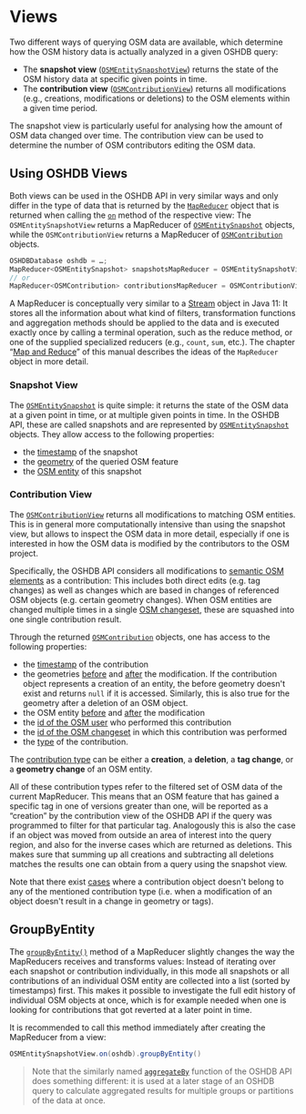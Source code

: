 Views
=====

Two different ways of querying OSM data are available, which determine how the OSM history data is actually analyzed in a given OSHDB query:

* The **snapshot view** ([`OSMEntitySnapshotView`](https://docs.ohsome.org/java/oshdb/1.2.2/aggregated/org/heigit/ohsome/oshdb/api/mapreducer/OSMEntitySnapshotView.html)) returns the state of the OSM history data at specific given points in time.
* The **contribution view** ([`OSMContributionView`](https://docs.ohsome.org/java/oshdb/1.2.2/aggregated/org/heigit/ohsome/oshdb/api/mapreducer/OSMContributionView.html)) returns all modifications (e.g., creations, modifications or deletions) to the OSM elements within a given time period.

The snapshot view is particularly useful for analysing how the amount of OSM data changed over time. The contribution view can be used to determine the number of OSM contributors editing the OSM data.

<!-- todo: figure: time-slices compared to "events" -->

Using OSHDB Views
-----------------

Both views can be used in the OSHDB API in very similar ways and only differ in the type of data that is returned by the [`MapReducer`](https://docs.ohsome.org/java/oshdb/1.2.2/aggregated/org/heigit/ohsome/oshdb/api/mapreducer/MapReducer.html) object that is returned when calling the [`on`](https://docs.ohsome.org/java/oshdb/1.2.2/aggregated/org/heigit/ohsome/oshdb/api/mapreducer/OSMContributionView.html#on(org.heigit.ohsome.oshdb.api.db.OSHDBDatabase)) method of the respective view: The `OSMEntitySnapshotView` returns a MapReducer of [`OSMEntitySnapshot`](https://docs.ohsome.org/java/oshdb/1.2.2/aggregated/org/heigit/ohsome/oshdb/util/mappable/OSMEntitySnapshot.html) objects, while the `OSMContributionView` returns a MapReducer of [`OSMContribution`](https://docs.ohsome.org/java/oshdb/1.2.2/aggregated/org/heigit/ohsome/oshdb/util/mappable/OSMContribution.html) objects.

```java
OSHDBDatabase oshdb = …;
MapReducer<OSMEntitySnapshot> snapshotsMapReducer = OSMEntitySnapshotView.on(oshdb);
// or
MapReducer<OSMContribution> contributionsMapReducer = OSMContributionView.on(oshdb);
```

A MapReducer is conceptually very similar to a [Stream](https://docs.oracle.com/en/java/javase/11/docs/api/java.base/java/util/stream/Stream.html) object in Java 11: It stores all the information about what kind of filters, transformation functions and aggregation methods should be applied to the data and is executed exactly once by calling a terminal operation, such as the reduce method, or one of the supplied specialized reducers (e.g., `count`, `sum`, etc.). The chapter “[Map and Reduce](map-reduce.md)” of this manual describes the ideas of the `MapReducer` object in more detail.

### Snapshot View

The [`OSMEntitySnapshot`](https://docs.ohsome.org/java/oshdb/1.2.2/aggregated/org/heigit/ohsome/oshdb/util/mappable/OSMEntitySnapshot.html) is quite simple: it returns the state of the OSM data at a given point in time, or at multiple given points in time. In the OSHDB API, these are called snapshots and are represented by [`OSMEntitySnapshot`](https://docs.ohsome.org/java/oshdb/1.2.2/aggregated/org/heigit/ohsome/oshdb/util/mappable/OSMEntitySnapshot.html) objects. They allow access to the following properties:

* the [timestamp](https://docs.ohsome.org/java/oshdb/1.2.2/aggregated/org/heigit/ohsome/oshdb/util/mappable/OSMEntitySnapshot.html#getTimestamp()) of the snapshot
* the [geometry](https://docs.ohsome.org/java/oshdb/1.2.2/aggregated/org/heigit/ohsome/oshdb/util/mappable/OSMEntitySnapshot.html#getGeometry()) of the queried OSM feature
* the [OSM entity](https://docs.ohsome.org/java/oshdb/1.2.2/aggregated/org/heigit/ohsome/oshdb/util/mappable/OSMEntitySnapshot.html#getEntity()) of this snapshot

### Contribution View

The [`OSMContributionView`](https://docs.ohsome.org/java/oshdb/1.2.2/aggregated/org/heigit/ohsome/oshdb/api/mapreducer/OSMContributionView.html) returns all modifications to matching OSM entities. This is in general more computationally intensive than using the snapshot view, but allows to inspect the OSM data in more detail, especially if one is interested in how the OSM data is modified by the contributors to the OSM project.

Specifically, the OSHDB API considers all modifications to [semantic OSM elements](https://wiki.openstreetmap.org/wiki/Semantic_elements) as a contribution: This includes both direct edits (e.g. tag changes) as well as changes which are based in changes of referenced OSM objects (e.g. certain geometry changes). When OSM entities are changed multiple times in a single [OSM changeset](https://wiki.openstreetmap.org/wiki/Changeset), these are squashed into one single contribution result.

Through the returned [`OSMContribution`](https://docs.ohsome.org/java/oshdb/1.2.2/aggregated/org/heigit/ohsome/oshdb/util/mappable/OSMContribution.html) objects, one has access to the following properties:

* the [timestamp](https://docs.ohsome.org/java/oshdb/1.2.2/aggregated/org/heigit/ohsome/oshdb/util/mappable/OSMContribution.html#getTimestamp()) of the contribution
* the geometries [before](https://docs.ohsome.org/java/oshdb/1.2.2/aggregated/org/heigit/ohsome/oshdb/util/mappable/OSMContribution.html#getGeometryBefore()) and [after](https://docs.ohsome.org/java/oshdb/1.2.2/aggregated/org/heigit/ohsome/oshdb/util/mappable/OSMContribution.html#getGeometryAfter()) the modification. If the contribution object represents a creation of an entity, the before geometry doesn't exist and returns `null` if it is accessed. Similarly, this is also true for the geometry after a deletion of an OSM object.
* the OSM entity [before](https://docs.ohsome.org/java/oshdb/1.2.2/aggregated/org/heigit/ohsome/oshdb/util/mappable/OSMContribution.html#getEntityBefore()) and [after](https://docs.ohsome.org/java/oshdb/1.2.2/aggregated/org/heigit/ohsome/oshdb/util/mappable/OSMContribution.html#getEntityBefore()) the modification
* the [id of the OSM user](https://docs.ohsome.org/java/oshdb/1.2.2/aggregated/org/heigit/ohsome/oshdb/util/mappable/OSMContribution.html#getContributorUserId()) who performed this contribution
* the [id of the OSM changeset](https://docs.ohsome.org/java/oshdb/1.2.2/aggregated/org/heigit/ohsome/oshdb/util/mappable/OSMContribution.html#getChangesetId()) in which this contribution was performed
* the [type](https://docs.ohsome.org/java/oshdb/1.2.2/aggregated/org/heigit/ohsome/oshdb/util/mappable/OSMContribution.html#getContributionTypes()) of the contribution.

The [contribution type](https://docs.ohsome.org/java/oshdb/1.2.2/aggregated/org/heigit/ohsome/oshdb/util/celliterator/ContributionType.html) can be either a **creation**, a **deletion**, a **tag change**, or a **geometry change** of an OSM entity.

All of these contribution types refer to the filtered set of OSM data of the current MapReducer. This means that an OSM feature that has gained a specific tag in one of versions greater than one, will be reported as a “creation” by the contribution view of the OSHDB API if the query was programmed to filter for that particular tag. Analogously this is also the case if an object was moved from outside an area of interest into the query region, and also for the inverse cases which are returned as deletions. This makes sure that summing up all creations and subtracting all deletions matches the results one can obtain from a query using the snapshot view.

Note that there exist [cases](https://github.com/GIScience/oshdb/issues/87) where a contribution object doesn't belong to any of the mentioned contribution type (i.e. when a modification of an object doesn't result in a change in geometry or tags).

GroupByEntity
-------------

The [`groupByEntity()`](https://docs.ohsome.org/java/oshdb/1.2.2/aggregated/org/heigit/ohsome/oshdb/api/mapreducer/MapReducer.html#groupByEntity()) method of a MapReducer slightly changes the way the MapReducers receives and transforms values: Instead of iterating over each snapshot or contribution individually, in this mode all snapshots or all contributions of an individual OSM entity are collected into a list (sorted by timestamps) first. This makes it possible to investigate the full edit history of individual OSM objects at once, which is for example needed when one is looking for contributions that got reverted at a later point in time.

It is recommended to call this method immediately after creating the MapReducer from a view:

```java
OSMEntitySnapshotView.on(oshdb).groupByEntity()
```

> Note that the similarly named [`aggregateBy`](aggregation.md) function of the OSHDB API does something different: it is used at a later stage of an OSHDB query to calculate aggregated results for multiple groups or partitions of the data at once.
